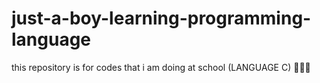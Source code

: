 # just-a-boy-learning-programming-language
this repository is for codes that i am doing at school (LANGUAGE C)
🏀🏀🏀
